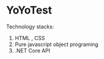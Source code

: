 # YoYoTest


Technology stacks:

1. HTML , CSS 
2. Pure javascript object programing 
3. .NET Core API 
